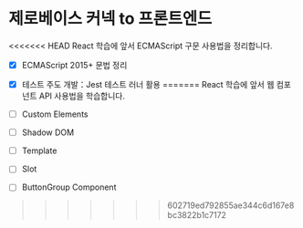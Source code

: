 # 제로베이스 커넥 to 프론트엔드

<<<<<<< HEAD
React 학습에 앞서 ECMAScript 구문 사용법을 정리합니다.

- [x] ECMAScript 2015+ 문법 정리
- [x] 테스트 주도 개발：Jest 테스트 러너 활용
=======
React 학습에 앞서 웹 컴포넌트 API 사용법을 학습합니다.

- [ ] Custom Elements
- [ ] Shadow DOM
- [ ] Template
- [ ] Slot
- [ ] ButtonGroup Component
>>>>>>> 602719ed792855ae344c6d167e8bc3822b1c7172
